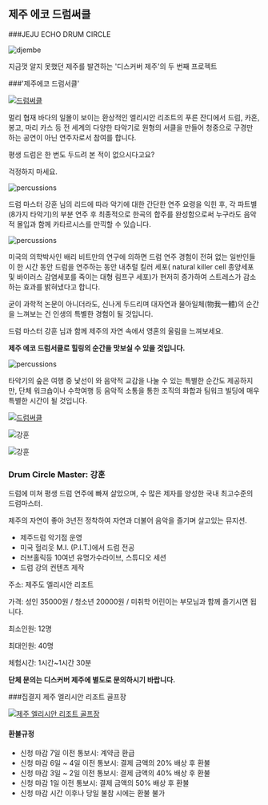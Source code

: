 
## 제주 에코 드럼써클 
###JEJU ECHO DRUM CIRCLE

![djembe](https://scontent.xx.fbcdn.net/t31.0-8/14434829_1274132859287055_3870953980977862210_o.jpg#center)

지금껏 알지 못했던 제주를 발견하는 '디스커버 제주'의 두 번째 프로젝트 

###'제주에코 드럼서클' 

[![드럼써클](https://img.youtube.com/vi/YAZe25tZdc4/0.jpg)](https://www.youtube.com/watch?v=YAZe25tZdc4)

멀리 협재 바다의 일몰이 보이는 
환상적인 엘리시안 리조트의 푸른 잔디에서 
드럼, 카혼, 봉고, 마리 카스 등 전 세계의 다양한 타악기로 원형의 서클을 만들어 
청중으로 구경만 하는 공연이 아닌 연주자로서 참여를 합니다. 

평생 드럼은 한 번도 두드려 본 적이 없으시다고요? 

걱정하지 마세요. 

![percussions](https://scontent.xx.fbcdn.net/v/t1.0-9/14457293_1274132949287046_6343788366473735033_n.jpg?oh=174e6d01647dbbb0a4c50188d6f98843&oe=587E837C#center)

드럼 마스터 강훈 님의 리드에 따라 악기에 대한 간단한 연주 요령을 익힌 후, 
각 파트별 (8가지 타악기)의 부분 연주 후 최종적으로 한곡의 합주를 완성함으로써 
누구라도 음악적 몰입과 함께 카타르시스를 만끽할 수 있습니다. 

![percussions](https://scontent-icn1-1.xx.fbcdn.net/v/t1.0-9/14516460_1289665107733830_8471377311591958742_n.jpg?oh=2d5ee00a9450cced76c65e9205e589c7&oe=58A8BDE4#center)

미국의 의학박사인 배리 비트만의 연구에 의하면 드럼 연주 경험이 전혀 없는 일반인들이 한 시간 동안 드럼을 연주하는 동안 내추럴 킬러 세포( natural killer cell 종양세포 및 바이러스 감염세포를 죽이는 대형 림프구 세포)가 현저히 증가하여 스트레스가 감소하는 효과를 밝혀냈다고 합니다. 

굳이 과학적 논문이 아니더라도, 신나게 두드리며 대자연과 물아일체(物我一體)의 순간을 느껴보는 건 인생의 특별한 경험이 될 것입니다. 

드럼 마스터 강훈 님과 함께 
제주의 자연 속에서 영혼의 울림을 느껴보세요. 

**제주 에코 드럼서클로 힐링의 순간을 맛보실 수 있을 것입니다.** 

![percussions](https://scontent-icn1-1.xx.fbcdn.net/v/t1.0-9/14610866_1289665201067154_1489747746190965252_n.jpg?oh=c2038a989f8b3837d5df0fb7af84e9dc&oe=58ACEC73#center)

타악기의 숲은 
여행 중 낯선이 와 음악적 교감을 나눌 수 있는 특별한 순간도 제공하지만, 
단체 워크숍이나 수학여행 등 음악적 소통을 통한 
조직의 화합과 팀워크 빌딩에 매우 특별한 시간이 될 것입니다. 


[![드럼써클](https://img.youtube.com/vi/laLYgLFPNjw/0.jpg)](https://www.youtube.com/watch?v=laLYgLFPNjw)



![강훈](https://scontent.xx.fbcdn.net/v/t1.0-9/14364672_1274134379286903_7120883365358446766_n.jpg?oh=5191c824105fe3c459f44620b3c5850c&oe=586B5E87#center)

![강훈](https://scontent-icn1-1.xx.fbcdn.net/v/t1.0-9/14713561_1289665021067172_880573035826202162_n.jpg?oh=645a924c3b14c45bdfbf401942c5ec96&oe=586B8494#center)




### Drum Circle Master: 강훈

드럼에 미쳐 평생 드럼 연주에 빠져 살았으며,
수 많은 제자를 양성한 국내 최고수준의 드럼마스터.

제주의 자연이 좋아 3년전 정착하여 자연과 더불어 음악을 즐기며 살고있는 뮤지션.

* 제주드럼 악기점 운영
* 미국 헐리웃 M.I. (P.I.T.)에서 드럼 전공
* 러브홀릭등 10여년 유명가수라이브, 스튜디오 세션
* 드럼 강의 컨텐츠 제작

주소: 제주도 엘리시안 리조트

가격: 성인 35000원 / 청소년 20000원 / 미취학 어린이는 부모님과 함께 즐기시면 됩니다.

최소인원: 12명

최대인원: 40명

체험시간: 1시간~1시간 30분

**단체 문의는 디스커버 제주에 별도로 문의하시기 바랍니다.** 


###집결지 
제주 엘리시안 리조트 골프장

[![제주 엘리시안 리조트 골프장](https://ssl.map.naver.com/staticmap/image?version=1.1&crs=EPSG:4326&caller=mw_map&center=126.379441,33.370085&level=9&markers=type,default2,126.379441,33.370085&baselayer=default&w=585&h=308
)](https://m.map.naver.com/search2/site.nhn?query=%EC%97%98%EB%A6%AC%EC%8B%9C%EC%95%88%EC%A0%9C%EC%A3%BC&sm=sug&code=13374626)


#### 환불규정
- 신청 마감 7일 이전 통보시: 계약금 환급
- 신청 마감 6일 ~ 4일 이전 통보시: 결제 금액의 20% 배상 후 환불
- 신청 마감 3일 ~ 2일 이전 통보시: 결제 금액의 40% 배상 후 환불
- 신청 마감 1일 이전 통보시: 결제 금액의 50% 배상 후 환불
- 신청 마감 시간 이후나 당일 불참 시에는 환불 불가
